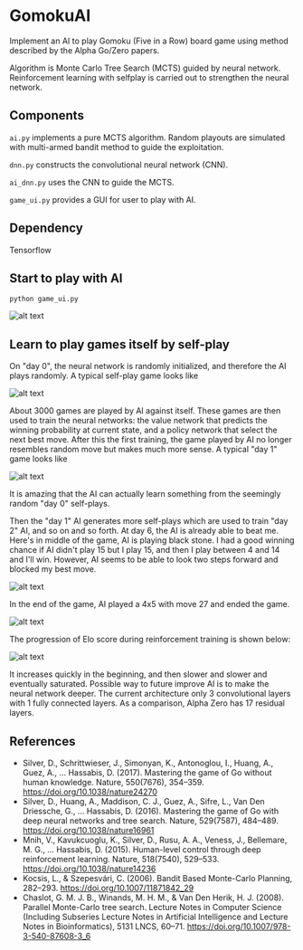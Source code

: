 # GomokuAI

Implement an AI to play Gomoku (Five in a Row) board game using method described by the Alpha Go/Zero papers.

Algorithm is Monte Carlo Tree Search (MCTS) guided by neural network. Reinforcement learning with selfplay is carried out to strengthen the neural network.

## Components

`ai.py` implements a pure MCTS algorithm. Random playouts are simulated with multi-armed bandit method to guide the exploitation.

`dnn.py` constructs the convolutional neural network (CNN).

`ai_dnn.py` uses the CNN to guide the MCTS.

`game_ui.py` provides a GUI for user to play with AI.

## Dependency

Tensorflow

## Start to play with AI

`python game_ui.py`

![alt text](https://github.com/mathsam/GomokuAI/blob/master/analysis/game_ui.png)

## Learn to play games itself by self-play

On "day 0", the neural network is randomly initialized, and therefore the AI plays randomly. A typical self-play game looks like

![alt text](https://github.com/mathsam/GomokuAI/blob/master/analysis/day0.png)

About 3000 games are played by AI against itself. These games are then used to train the neural networks: the value network
that predicts the winning probability at current state, and a policy network that select the next best move. After this
 the first training, the game played by AI no longer resembles random move but makes much more sense. A typical "day 1"
 game looks like

 ![alt text](https://github.com/mathsam/GomokuAI/blob/master/analysis/day1.png)

 It is amazing that the AI can actually learn something from the seemingly random "day 0" self-plays.

 Then the "day 1" AI generates more self-plays which are used to train "day 2" AI, and so on and so forth. At day 6,
 the AI is already able to beat me. Here's in middle of the game, AI is playing black stone. I had a good winning chance
 if AI didn't play 15 but I play 15, and then I play between 4 and 14 and I'll win. However, AI seems to be able to look
 two steps forward and blocked my best move.

 ![alt text](https://github.com/mathsam/GomokuAI/blob/master/analysis/v6_AI_block_my_winning_move.png)

 In the end of the game, AI played a 4x5 with move 27 and ended the game.

 ![alt text](https://github.com/mathsam/GomokuAI/blob/master/analysis/v6_AI_beat_me.png)

 The progression of Elo score during reinforcement training is shown below:

 ![alt text](https://github.com/mathsam/GomokuAI/blob/master/analysis/elo_score_progression.png)

 It increases quickly in the beginning, and then slower and slower and eventually saturated. Possible way to future
 improve AI is to make the neural network deeper. The current architecture only 3 convolutional layers with 1 fully
 connected layers. As a comparison, Alpha Zero has 17 residual layers.


## References

  * Silver, D., Schrittwieser, J., Simonyan, K., Antonoglou, I., Huang, A., Guez, A., … Hassabis, D. (2017). Mastering the game of Go without human knowledge. Nature, 550(7676), 354–359. https://doi.org/10.1038/nature24270
  * Silver, D., Huang, A., Maddison, C. J., Guez, A., Sifre, L., Van Den Driessche, G., … Hassabis, D. (2016). Mastering the game of Go with deep neural networks and tree search. Nature, 529(7587), 484–489. https://doi.org/10.1038/nature16961
  * Mnih, V., Kavukcuoglu, K., Silver, D., Rusu, A. A., Veness, J., Bellemare, M. G., … Hassabis, D. (2015). Human-level control through deep reinforcement learning. Nature, 518(7540), 529–533. https://doi.org/10.1038/nature14236
  * Kocsis, L., & Szepesvári, C. (2006). Bandit Based Monte-Carlo Planning, 282–293. https://doi.org/10.1007/11871842_29
  * Chaslot, G. M. J. B., Winands, M. H. M., & Van Den Herik, H. J. (2008). Parallel Monte-Carlo tree search. Lecture Notes in Computer Science (Including Subseries Lecture Notes in Artificial Intelligence and Lecture Notes in Bioinformatics), 5131 LNCS, 60–71. https://doi.org/10.1007/978-3-540-87608-3_6
